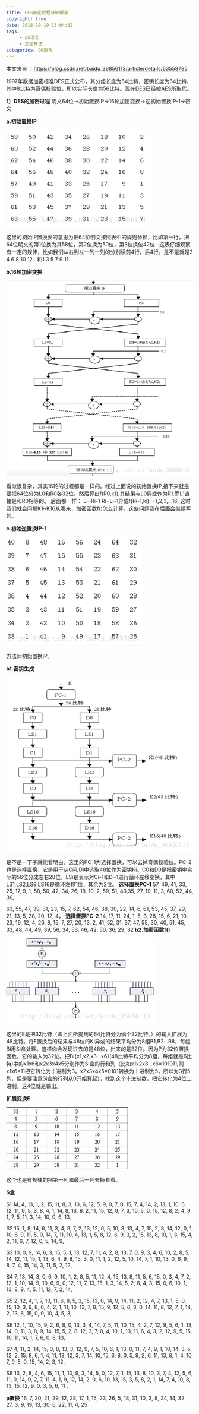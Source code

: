 ```yaml
---
title: DES加密教程详细解读
copyright: true
date: 2018-10-19 13:04:32
tags:
     - go语言
     - 加密算法
categories: GO语言
---
```


本文来自 ：<https://blog.csdn.net/baidu_36856113/article/details/53558795> 

1997年数据加密标准DES正式公布，其分组长度为64比特，密钥长度为64比特，其中8比特为奇偶校验位，所以实际长度为56比特。现在DES已经被AES所取代。

 **1）DES的加密过程** 明文64位->初始置换IP->16轮加密变换->逆初始置换IP-1->密文

 **a.初始置换IP** 



![](DES加密教程详细解读/1.png)

这里的初始IP置换表的意思为把64位明文按照表中的规则替换，比如第一行，把64位明文的第1位换为其58位，第2位换为50位，第3位换位42位…这表仔细观察有一定的规律，比如我们从右到左一列一列的分别读前4行，后4行。是不是就是2 4 6 8 10 12…和1 3 5 7 9 11…

**b.16轮加密变换** 

![](DES加密教程详细解读/2.png)

看似很复杂，其实16轮的过程都是一样的。经过上面说的初始置换IP,接下来就是要把64位分为L0和R0各32位。然后算出f(R0,k1),其结果与L0异或作为R1.而L1直接是和R0相等的。 后面都一样： Li=Ri-1 Ri=Li-1异或f(Ri-1,ki) i=1,2,3,…16, 这时我们就会问那K1~K16从哪来，加密函数f()怎么计算，这些问题我在后面会继续写的。

 **c.初始逆置换IP-1** 

![](DES加密教程详细解读/3.png)

方法同初始置换IP。

 **b1.密钥生成**  

![](DES加密教程详细解读/4.png)

是不是一下子就能看明白，这里的PC-1为选择置换，可以去掉奇偶校验位。PC-2也是选择置换，它是用于从Ci和Di中选取48位作为密钥Ki。C0和D0是把密钥中实际的56位分成左右28位，LSi是表示对Ci-1和Di-1进行循环左移变换，其中LS1,LS2,LS9,LS16是循环左移1位，其余为2位。
**选择置换PC-1**
57, 49, 41, 33, 25, 17, 9,
1, 58, 50, 42, 34, 26, 18,
10, 2, 59, 51, 43,35, 27,
19, 11, 3, 60, 52, 44, 36,

63, 55, 47, 39, 31, 23, 15,
7, 62, 54, 46, 38, 30, 22,
14, 6, 61, 53, 45, 37, 29,
21, 13, 5, 28, 20, 12, 4，
**选择置换PC-2**
14, 17, 11, 24, 1, 5,
3, 28, 15, 6, 21, 10,
23, 19, 12, 4, 26, 8,
16, 7, 27, 20, 13, 2,
41, 52, 31, 37, 47, 55,
30, 40, 51, 45, 33, 48,
44, 49, 39, 56, 34, 53,
46, 42, 50, 36, 29, 32
**b2.加密函数f()**

![](DES加密教程详细解读/5.png)

这里的E是把32比特（即上面所提到的64比特分为俩个32比特。）的输入扩展为48比特。将E置换后的结果与48位的Ki异或的结果平均分为8组B1,B2…B8，每组Bi用Si盒处理。这样你会发现进去的是48位，出来的是32位。因为P为32位置换函数，它的输入为32位。把Bi{x1,x2,x3…x6}(48比特平均分为8组，每组就是6比特)中的x1x6和x2x3x4x5分别作为Si盒的行和列（比如x1x2x3…x6=101011,则x1x6=11把它转化为十进制为3。x2x3x4x5=0101转换为十进制为5，所以为3行5列，但是要注意Si盒的行列从0开始算起），找到这个十进制数，把它转化为4位二进制。这4位就是输出。 

**扩展变换E** 

![](DES加密教程详细解读/6.png)

这个也是有规律的把第一列和最后一列去掉看看。 

**S盒**

 S1 14, 4, 13, 1, 2, 15, 11, 8, 3, 10, 6, 12, 5, 9, 0, 7, 0, 15, 7, 4, 14, 2, 13, 1, 10, 6, 12, 11, 9, 5, 3, 8, 4, 1, 14, 8, 13, 6, 2, 11, 15, 12, 9, 7, 3, 10, 5, 0, 15, 12, 8, 2, 4, 9, 1, 7, 5, 11, 3, 14, 10, 0, 6, 13,

 S2 15, 1, 8, 14, 6, 11, 3, 4, 9, 7, 2, 13, 12, 0, 5, 10, 3, 13, 4, 7, 15, 2, 8, 14, 12, 0, 1, 10, 6, 9, 11, 5, 0, 14, 7, 11, 10, 4, 13, 1, 5, 8, 12, 6, 9, 3, 2, 15, 13, 8, 10, 1, 3, 15, 4, 2, 11, 6, 7, 12, 0, 5, 14, 9, 

S3 10, 0, 9, 14, 6, 3, 15, 5, 1, 13, 12, 7, 11, 4, 2, 8, 13, 7, 0, 9, 3, 4, 6, 10, 2, 8, 5, 14, 12, 11, 15, 1, 13, 6, 4, 9, 8, 15, 3, 0, 11, 1, 2, 12, 5, 10, 14, 7, 1, 10, 13, 0, 6, 9, 8, 7, 4, 15, 14, 3, 11, 5, 2, 12, 

S4 7, 13, 14, 3, 0, 6, 9, 10, 1, 2, 8, 5, 11, 12, 4, 15, 13, 8, 11, 5, 6, 15, 0, 3, 4, 7, 2, 12, 1, 10, 14, 9, 10, 6, 9, 0, 12, 11, 7, 13, 15, 1, 3, 14, 5, 2, 8, 4, 3, 15, 0, 6, 10, 1, 13, 8, 9, 4, 5, 11, 12, 7, 2, 14, 

S5 2, 12, 4, 1, 7, 10, 11, 6, 8, 5, 3, 15, 13, 0, 14, 9, 14, 11, 2, 12, 4, 7, 13, 1, 5, 0, 15, 10, 3, 9, 8, 6, 4, 2, 1, 11, 10, 13, 7, 8, 15, 9, 12, 5, 6, 3, 0, 14, 11, 8, 12, 7, 1, 14, 2, 13, 6, 15, 0, 9, 10, 4, 5, 3, 

S6 12, 1, 10, 15, 9, 2, 6, 8, 0, 13, 3, 4, 14, 7, 5, 11, 10, 15, 4, 2, 7, 12, 9, 5, 6, 1, 13, 14, 0, 11, 3, 8, 9, 14, 15, 5, 2, 8, 12, 3, 7, 0, 4, 10, 1, 13, 11, 6, 4, 3, 2, 12, 9, 5, 15, 10, 11, 14, 1, 7, 6, 0, 8, 13, 

S7 4, 11, 2, 14, 15, 0, 8, 13, 3, 12, 9, 7, 5, 10, 6, 1, 13, 0, 11, 7, 4, 9, 1, 10, 14, 3, 5, 12, 2, 15, 8, 6, 1, 4, 11, 13, 12, 3, 7, 14, 10, 15, 6, 8, 0, 5, 9, 2, 6, 11, 13, 8, 1, 4, 10, 7, 9, 5, 0, 15, 14, 2, 3, 12, 

S8 13, 2, 8, 4, 6, 15, 11, 1, 10, 9, 3, 14, 5, 0, 12, 7, 1, 15, 13, 8, 10, 3, 7, 4, 12, 5, 6, 11, 0, 14, 9, 2, 7, 11, 4, 1, 9, 12, 14, 2, 0, 6, 10, 13, 15, 3, 5, 8, 2, 1, 14, 7, 4, 10, 8, 13, 15, 12, 9, 0, 3, 5, 6, 11 , 

**p置换** 16, 7, 20, 21, 29, 12, 28, 17, 1, 15, 23, 26, 5, 18, 31, 10, 2, 8, 24, 14, 32, 27, 3, 9, 19, 13, 30, 6, 22, 11, 4, 25 
